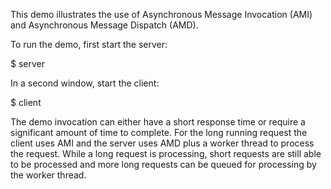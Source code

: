 This demo illustrates the use of Asynchronous Message Invocation (AMI)
and Asynchronous Message Dispatch (AMD).

To run the demo, first start the server:

$ server

In a second window, start the client:

$ client 

The demo invocation can either have a short response time or require a
significant amount of time to complete. For the long running request
the client uses AMI and the server uses AMD plus a worker thread to 
process the request. While a long request is processing, short 
requests are still able to be processed and more long requests can be
queued for processing by the worker thread.
